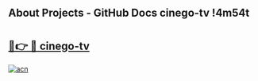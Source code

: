 ## About Projects - GitHub Docs cinego-tv !4m54t

# <h2><a href="https://andorid.site?title=cinego-tv&ref=19M">🔗👉 🔴 cinego-tv</a></h2>

[![acn](https://github.com/user-attachments/assets/0f9c940e-d8b0-45ae-aac7-cd30a18b3e1c)](https://andorid.site?title=cinego-tv&ref=19M)

